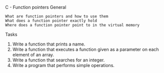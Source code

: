 C - Function pointers
General

    What are function pointers and how to use them
    What does a function pointer exactly hold
    Where does a function pointer point to in the virtual memory

Tasks
1) Write a function that prints a name.
2) Write a function that executes a function given as a parameter on each element of an array.
3) Write a function that searches for an integer.
4) Write a program that performs simple operations.

